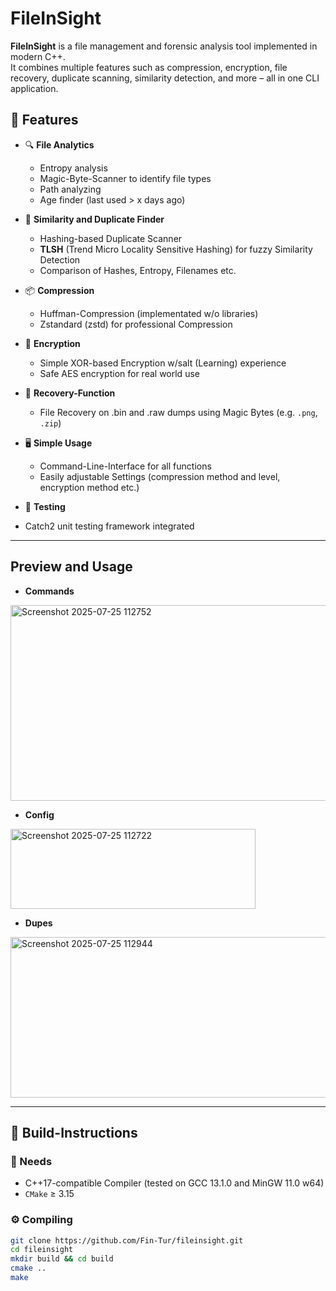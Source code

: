 
# FileInSight

**FileInSight** is a file management and forensic analysis tool implemented in modern C++.  
It combines multiple features such as compression, encryption, file recovery, duplicate scanning, similarity detection, and more – all in one CLI application.

## 🔧 Features

- 🔍 **File Analytics**
  - Entropy analysis
  - Magic-Byte-Scanner to identify file types
  - Path analyzing
  - Age finder (last used > x days ago)

- 🧠 **Similarity and Duplicate Finder**
  - Hashing-based Duplicate Scanner
  - **TLSH** (Trend Micro Locality Sensitive Hashing) for fuzzy Similarity Detection
  - Comparison of Hashes, Entropy, Filenames etc.

- 📦 **Compression**
  - Huffman-Compression (implementated w/o libraries)
  - Zstandard (zstd) for professional Compression

- 🔐 **Encryption**
  - Simple XOR-based Encryption w/salt (Learning) experience
  - Safe AES encryption for real world use

- 🧰 **Recovery-Function**
  - File Recovery on .bin and .raw dumps using Magic Bytes (e.g. `.png`, `.zip`)

- 🖥 **Simple Usage**
  - Command-Line-Interface for all functions
  - Easily adjustable Settings (compression method and level, encryption method etc.)

- 🧪 **Testing**
- Catch2 unit testing framework integrated

---

## Preview and Usage

- **Commands**

<img width="929" height="313" alt="Screenshot 2025-07-25 112752" src="https://github.com/user-attachments/assets/f20a7370-42d9-4914-a8b6-13eafba8ba9f" />


- **Config**

<img width="392" height="128" alt="Screenshot 2025-07-25 112722" src="https://github.com/user-attachments/assets/13b4c7ea-3256-4fb2-a6b6-a54acb4d16e9" />


- **Dupes**

<img width="781" height="257" alt="Screenshot 2025-07-25 112944" src="https://github.com/user-attachments/assets/ccf3765c-9099-49e8-b34f-9f1b716f2ce2" />


---

## 🚀 Build-Instructions

### 🔨 Needs

- C++17-compatible Compiler (tested on GCC 13.1.0 and MinGW 11.0 w64)
- `CMake` ≥ 3.15

### ⚙️ Compiling

```bash
git clone https://github.com/Fin-Tur/fileinsight.git
cd fileinsight
mkdir build && cd build
cmake ..
make
